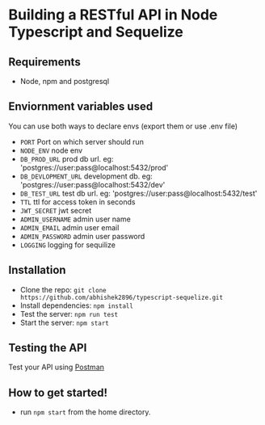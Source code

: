# Building a RESTful API in Node Typescript and Sequelize

## Requirements

- Node, npm and postgresql

## Enviornment variables used

You can use both ways to declare envs (export them or use .env file)

- `PORT` Port on which server should run
- `NODE_ENV` node env
- `DB_PROD_URL` prod db url. eg: 'postgres://user:pass@localhost:5432/prod'
- `DB_DEVLOPMENT_URL` development db. eg: 'postgres://user:pass@localhost:5432/dev'
- `DB_TEST_URL` test db url. eg: 'postgres://user:pass@localhost:5432/test'
- `TTL` ttl for access token in seconds
- `JWT_SECRET` jwt secret
- `ADMIN_USERNAME` admin user name
- `ADMIN_EMAIL` admin user email
- `ADMIN_PASSWORD` admin user password
- `LOGGING` logging for sequilize 

## Installation

- Clone the repo: `git clone https://github.com/abhishek2896/typescript-sequelize.git`
- Install dependencies: `npm install`
- Test the server: `npm run test`
- Start the server: `npm start`

## Testing the API
Test your API using [Postman](https://chrome.google.com/webstore/detail/postman-rest-client-packa/fhbjgbiflinjbdggehcddcbncdddomop)


##  How to get started!

 - run `npm start` from the home directory.
 